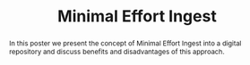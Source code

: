 ---
abstract: In this poster we present the concept of Minimal Effort Ingest into a digital
  repository and discuss benefits and disadvantages of this approach.
creators:
- Bolette Ammitzbøll Jurik
- Asger Askov Blekinge
- Kåre Fiedler Christiansen
date: null
document_url: https://services.phaidra.univie.ac.at/api/object/o:429591/download
grand_parent: iPRES
institutions: []
keywords:
- digital preservation
- digital repositories
- minimal effort ingest
- ingest work ow
- quality assurance
- oais
landing_page_url: https://phaidra.univie.ac.at/o:429591
language: eng
layout: publication
license: CC BY 4.0 International
notes_url: null
parent: iPRES 2015
publication_type: poster
size: 109696
slides_url: null
source_name: iPRES
stream_url: null
title: Minimal Effort Ingest
year: 2015
---